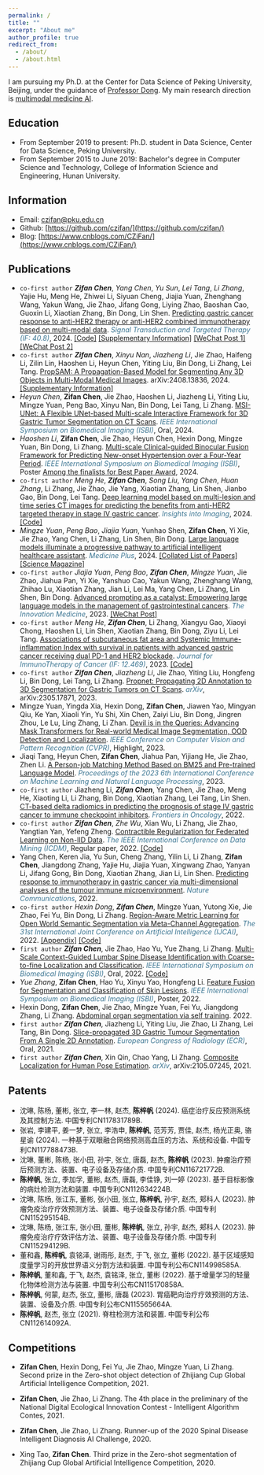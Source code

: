 ```yaml
---
permalink: /
title: ""
excerpt: "About me"
author_profile: true
redirect_from: 
  - /about/
  - /about.html
---
```


I am pursuing my Ph.D. at the Center for Data Science of Peking University, Beijing, under the guidance of [Professor Dong](http://faculty.bicmr.pku.edu.cn/~dongbin/). My main research direction is [multimodal medicine AI](https://github.com/czifan/Multimodal-Medicine-AI).

## Education
- From September 2019 to present: Ph.D. student in Data Science, Center for Data Science, Peking University.
- From September 2015 to June 2019: Bachelor's degree in Computer Science and Technology, College of Information Science and Engineering, Hunan University.

## Information
- Email: czifan@pku.edu.cn
- Github: [https://github.com/czifan/](https://github.com/czifan/)
- Blog: [https://www.cnblogs.com/CZiFan/](https://www.cnblogs.com/CZiFan/)

## Publications
- ```co-first author``` ***Zifan Chen***, *Yang Chen*, *Yu Sun*, *Lei Tang*, *Li Zhang*, Yajie Hu, Meng He, Zhiwei Li, Siyuan Cheng, Jiajia Yuan, Zhenghang Wang, Yakun Wang, Jie Zhao, Jifang Gong, Liying Zhao, Baoshan Cao, Guoxin Li, Xiaotian Zhang, Bin Dong, Lin Shen. [Predicting gastric cancer response to anti-HER2 therapy or anti-HER2 combined immunotherapy based on multi-modal data](https://www.nature.com/articles/s41392-024-01932-y). <span style="color:#3c7693">*Signal Transduction and Targeted Therapy (IF: 40.8)*</span>, 2024. [\[Code\]](https://github.com/czifan/MuMo) [\[Supplementary Information\]](https://static-content.springer.com/esm/art%3A10.1038%2Fs41392-024-01932-y/MediaObjects/41392_2024_1932_MOESM1_ESM.docx) [\[WeChat Post 1\]](https://mp.weixin.qq.com/s/LkcFRv5be_sXey1cDUEIWQ) [\[WeChat Post 2\]](https://mp.weixin.qq.com/s/Kf827Bwwn2LMHJFn9BM-zg)
- ```co-first author``` ***Zifan Chen***, *Xinyu Nan*, *Jiazheng Li*, Jie Zhao, Haifeng Li, Zilin Lin, Haoshen Li, Heyun Chen, Yiting Liu, Bin Dong, Li Zhang, Lei Tang. [PropSAM: A Propagation-Based Model for Segmenting Any 3D Objects in Multi-Modal Medical Images](https://arxiv.org/abs/2408.13836). arXiv:2408.13836, 2024. [\[Supplementary Information\]](https://github.com/czifan/PropSAM)
- *Heyun Chen*, **Zifan Chen**, Jie Zhao, Haoshen Li, Jiazheng Li, Yiting Liu, Mingze Yuan, Peng Bao, Xinyu Nan, Bin Dong, Lei Tang, Li Zhang. [MSI-UNet: A Flexible UNet-based Multi-scale Interactive Framework for 3D Gastric Tumor Segmentation on CT Scans](https://ieeexplore.ieee.org/document/10635129). <span style="color:#3c7693">*IEEE International Symposium on Biomedical Imaging (ISBI)*</span>, Oral, 2024.
- *Haoshen Li*, **Zifan Chen**, Jie Zhao, Heyun Chen, Hexin Dong, Mingze Yuan, Bin Dong, Li Zhang. [Multi-scale Clinical-guided Binocular Fusion Framework for Predicting New-onset Hypertension over a Four-Year Period](https://ieeexplore.ieee.org/abstract/document/10635770). <span style="color:#3c7693">*IEEE International Symposium on Biomedical Imaging (ISBI)*</span>, Poster [Among the finalists for Best Paper Award](https://biomedicalimaging.org/2024/best-paper-award-finalists-announced/), 2024. 
- ```co-first author``` *Meng He*, ***Zifan Chen***, *Song Liu*, *Yang Chen*, *Huan Zhang*, Li Zhang, Jie Zhao, Jie Yang, Xiaotian Zhang, Lin Shen, Jianbo Gao, Bin Dong, Lei Tang. [Deep learning model based on multi-lesion and time series CT images for predicting the benefits from anti-HER2 targeted therapy in stage IV gastric cancer](https://pubmed.ncbi.nlm.nih.gov/38411839/). <span style="color:#3c7693">*Insights into Imaging*</span>, 2024. [\[Code\]](https://github.com/czifan/HER2.pytorch)
- *Mingze Yuan*, *Peng Bao*, *Jiajia Yuan*, Yunhao Shen, **Zifan Chen**, Yi Xie, Jie Zhao, Yang Chen, Li Zhang, Lin Shen, Bin Dong. [Large language models illuminate a progressive pathway to artificial intelligent healthcare assistant](https://www.sciencedirect.com/science/article/pii/S2950347724000264). <span style="color:#3c7693">*Medicine Plus*</span>, 2024. [\[Collated List of Papers\]](https://github.com/mingze-yuan/Awesome-LLM-Healthcare/tree/main) [\[Science Magazine\]](https://scienmag.com/large-language-models-illuminate-a-progressive-pathway-to-artificial-intelligent-healthcare-assistant/)
- ```co-first author``` *Jiajia Yuan*, *Peng Bao*, ***Zifan Chen***, *Mingze Yuan*, Jie Zhao, Jiahua Pan, Yi Xie, Yanshuo Cao, Yakun Wang, Zhenghang Wang, Zhihao Lu, Xiaotian Zhang, Jian Li, Lei Ma, Yang Chen, Li Zhang, Lin Shen, Bin Dong. [Advanced prompting as a catalyst: Empowering large language models in the management of gastrointestinal cancers](https://www.the-innovation.org/article/doi/10.59717/j.xinn-med.2023.100019). <span style="color:#3c7693">*The Innovation Medicine*</span>, 2023. [\[WeChat Post\]](https://mp.weixin.qq.com/s/UOtPJd29v_YdUM26h34-pg)
- ```co-first author``` *Meng He*, ***Zifan Chen***, Li Zhang, Xiangyu Gao, Xiaoyi Chong, Haoshen Li, Lin Shen, Xiaotian Zhang, Bin Dong, Ziyu Li, Lei Tang. [Associations of subcutaneous fat area and Systemic Immune-inflammation Index with survival in patients with advanced gastric cancer receiving dual PD-1 and HER2 blockade](https://jitc.bmj.com/content/11/6/e007054#). <span style="color:#3c7693">*Journal for ImmunoTherapy of Cancer (IF: 12.469)*</span>, 2023. [\[Code\]](https://github.com/czifan/TSPC.PyQt5) 
- ```co-first author``` ***Zifan Chen***, *Jiazheng Li*, Jie Zhao, Yiting Liu, Hongfeng Li, Bin Dong, Lei Tang, Li Zhang. [Propnet: Propagating 2D Annotation to 3D Segmentation for Gastric Tumors on CT Scans](https://arxiv.org/pdf/2305.17871.pdf). <span style="color:#3c7693">*arXiv*</span>, arXiv:2305.17871, 2023. 
- Mingze Yuan, Yingda Xia, Hexin Dong, **Zifan Chen**, Jiawen Yao, Mingyan Qiu, Ke Yan, Xiaoli Yin, Yu Shi, Xin Chen, Zaiyi Liu, Bin Dong, Jingren Zhou, Le Lu, Ling Zhang, Li Zhan. [Devil is in the Queries: Advancing Mask Transformers for Real-world Medical Image Segmentation, OOD Detection and Localization](https://www.cs.jhu.edu/~lelu/publication/CVPR2023_Anomaly_Transformer.pdf). <span style="color:#3c7693">*IEEE Conference on Computer Vision and Pattern Recognition (CVPR)*</span>, Highlight, 2023.
- Jiaqi Tang, Heyun Chen, **Zifan Chen**, Jiahua Pan, Yijiang He, Jie Zhao, Zhen Li. [A Person-job Matching Method Based on BM25 and Pre-trained Language Model](https://dl.acm.org/doi/abs/10.1145/3639479.3639494). <span style="color:#3c7693">*Proceedings of the 2023 6th International Conference on Machine Learning and Natural Language Processing*</span>, 2023.
- ```co-first author``` Jiazheng Li, ***Zifan Chen***, Yang Chen, Jie Zhao, Meng He, Xiaoting Li, Li Zhang, Bin Dong, Xiaotian Zhang, Lei Tang, Lin Shen. [CT-based delta radiomics in predicting the prognosis of stage IV gastric cancer to immune checkpoint inhibitors](https://www.frontiersin.org/articles/10.3389/fonc.2022.1059874/full). <span style="color:#3c7693">*Frontiers in Oncology*</span>, 2022. 
- ```co-first author``` ***Zifan Chen***, *Zhe Wu*, Xian Wu, Li Zhang, Jie Zhao, Yangtian Yan, Yefeng Zheng. [Contractible Regularization for Federated Learning on Non-IID Data](https://ieeexplore.ieee.org/document/10027753). <span style="color:#3c7693">*The IEEE International Conference on Data Mining (ICDM)*</span>, Regular paper, 2022. [\[Code\]](https://github.com/czifan/ConTre.pytorch) 
- Yang Chen, Keren Jia, Yu Sun, Cheng Zhang, Yilin Li, Li Zhang, **Zifan Chen**, Jiangdong Zhang, Yajie Hu, Jiajia Yuan, Xingwang Zhao, Yanyan Li, Jifang Gong, Bin Dong, Xiaotian Zhang, Jian Li, Lin Shen. [Predicting response to immunotherapy in gastric cancer via multi-dimensional analyses of the tumour immune microenvironment](https://www.nature.com/articles/s41467-022-32570-z). <span style="color:#3c7693">*Nature Communications*</span>, 2022.
- ```co-first author``` *Hexin Dong*, ***Zifan Chen***, Mingze Yuan, Yutong Xie, Jie Zhao, Fei Yu, Bin Dong, Li Zhang. [Region-Aware Metric Learning for Open World Semantic Segmentation via Meta-Channel Aggregation](https://www.ijcai.org/proceedings/2022/0121.pdf). <span style="color:#3c7693">*The 31st International Joint Conference on Artificial Intelligence (IJCAI)*</span>, 2022. [\[Appendix\]](https://arxiv.org/abs/2205.08083) [\[Code\]](https://github.com/czifan/RAML) 
- ```first author``` ***Zifan Chen***, Jie Zhao, Hao Yu, Yue Zhang, Li Zhang. [Multi-Scale Context-Guided Lumbar Spine Disease Identification with Coarse-to-fine Localization and Classification](https://ieeexplore.ieee.org/document/9761528). <span style="color:#3c7693">*IEEE International Symposium on Biomedical Imaging (ISBI)*</span>, Oral, 2022. [\[Code\]](https://github.com/czifan/CCFNet.pytorch)
- *Yue Zhang*, **Zifan Chen**, Hao Yu, Xinyu Yao, Hongfeng Li. [Feature Fusion for Segmentation and Classification of Skin Lesions](https://ieeexplore.ieee.org/document/9761474). <span style="color:#3c7693">*IEEE International Symposium on Biomedical Imaging (ISBI)*</span>, Poster, 2022.
- Hexin Dong, **Zifan Chen**, Jie Zhao, Mingze Yuan, Fei Yu, Jiangdong Zhang, Li Zhang. [Abdominal organ segmentation via self training](https://openreview.net/pdf?id=IfyIzP_GSpn). 2022.
- ```first author``` ***Zifan Chen***, Jiazheng Li, Yiting Liu, Jie Zhao, Li Zhang, Lei Tang, Bin Dong. [Slice-propagated 3D Gastric Tumour Segmentation From A Single 2D Annotation](https://connect.myesr.org/course/ai-in-abdominal-imaging/). <span style="color:#3c7693">*European Congress of Radiology (ECR)*</span>, Oral, 2021. 
- ```first author``` ***Zifan Chen***, Xin Qin, Chao Yang, Li Zhang. [Composite Localization for Human Pose Estimation](https://arxiv.org/pdf/2105.07245.pdf). <span style="color:#3c7693">*arXiv*</span>, arXiv:2105.07245, 2021. 

## Patents
- 沈琳, 陈杨, 董彬, 张立, 李一林, 赵杰, **陈梓帆** (2024). 癌症治疗反应预测系统及其控制方法. 中国专利CN117831789B.
- 张岩, 李建平, 姜一梦, 张立, 李浩申, **陈梓帆**, 范芳芳, 贾佳, 赵杰, 杨光正奥, 骆星谕 (2024). 一种基于双眼融合网络预测高血压的方法、系统和设备. 中国专利CN117788473B.
- 沈琳, 董彬, 陈杨, 张小田, 孙宇, 张立, 唐磊, 赵杰, **陈梓帆** (2023). 肿瘤治疗预后预测方法、装置、电子设备及存储介质. 中国专利CN116721772B.
- **陈梓帆**, 张立, 季加孚, 董彬, 赵杰, 唐磊, 李佳铮, 刘一婷 (2023). 基于目标影像的病灶检测方法和装置. 中国专利CN112634224B.
- 沈琳, 陈杨, 张江东, 董彬, 张小田, 张立, **陈梓帆**, 孙宇, 赵杰, 郏科人 (2023). 肿瘤免疫治疗疗效预测方法、装置、电子设备及存储介质. 中国专利CN115295154B.
- 沈琳, 陈杨, 张江东, 张小田, 董彬, **陈梓帆**, 张立, 孙宇, 赵杰, 郏科人 (2023). 肿瘤免疫治疗疗效评估方法、装置、电子设备及存储介质. 中国专利CN115294129B.
- 董和鑫, **陈梓帆**, 袁铭泽, 谢雨彤, 赵杰, 于飞, 张立, 董彬 (2022). 基于区域感知度量学习的开放世界语义分割方法和装置. 中国专利公布CN114998585A.
- **陈梓帆**, 董和鑫, 于飞, 赵杰, 袁铭泽, 张立, 董彬 (2022). 基于增量学习的轻量化物体检测方法与装置. 中国专利公布CN115170858A.
- **陈梓帆**, 何蒙, 赵杰, 张立, 董彬, 唐磊 (2023). 胃癌靶向治疗疗效预测的方法、装置、设备及介质. 中国专利公布CN115565664A.
- **陈梓帆**, 赵杰, 张立 (2021). 脊柱检测方法和装置. 中国专利公布CN112614092A.

## Competitions
- **Zifan Chen**, Hexin Dong, Fei Yu, Jie Zhao, Mingze Yuan, Li Zhang. Second prize in the Zero-shot object detection of Zhijiang Cup Global Artificial Intelligence Competition, 2021. 
<!-- [Details](https://czifan.github.io/https:/zhijiangcup.zhejianglab.com/zhijiang/match/details/id/7.html) -->
- **Zifan Chen**, Jie Zhao, Li Zhang. The 4th place in the preliminary of the National Digital Ecological Innovation Contest - Intelligent Algorithm Contes, 2021. 
<!-- [Details](https://czifan.github.io/https:/tianchi.aliyun.com/competition/entrance/531860/introduction) -->
- **Zifan Chen**, Jie Zhao, Li Zhang. Runner-up of the 2020 Spinal Disease Intelligent Diagnosis AI Challenge, 2020. 
<!-- [Details](https://czifan.github.io/https:/tianchi.aliyun.com/competition/entrance/531796/introduction) -->
- Xing Tao, **Zifan Chen**. Third prize in the Zero-shot segmentation of Zhijiang Cup Global Artificial Intelligence Competition, 2020. 
<!-- [Details](https://czifan.github.io/https:/zhejianglab.aliyun.com/entrance/531816/rankingList/0) -->
